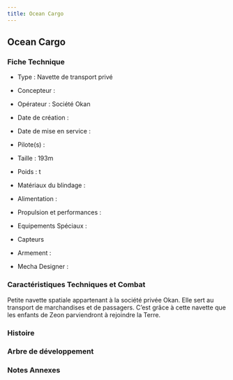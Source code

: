 ```yaml
---
title: Ocean Cargo
---
```


Ocean Cargo
-----------





### Fiche Technique



- Type : Navette de transport privé
  
- Concepteur : 
  
- Opérateur : Société Okan
  
- Date de création : 
  
- Date de mise en service : 
  
- Pilote(s) : 
  
- Taille : 193m
  
- Poids : t
  
- Matériaux du blindage : 
  
- Alimentation : 
  
- Propulsion et performances : 
  
- Equipements Spéciaux :


* Capteurs


- Armement :




- Mecha Designer : 


### Caractéristiques Techniques et Combat



Petite navette spatiale appartenant à la société privée Okan. Elle sert au transport de marchandises et de passagers. C’est grâce à cette navette que les enfants de Zeon parviendront à rejoindre la Terre.



### Histoire


### Arbre de développement


### Notes Annexes


